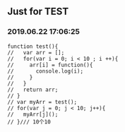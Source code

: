 ## Just for TEST
### 2019.06.22 17:06:25

```
function test(){
//   var arr = [];
//   for(var i = 0; i < 10 ; i ++){
//     arr[i] = function(){
//       console.log(i);
//     }
//   }
//   return arr;
// }
// var myArr = test();
// for(var j = 0; j < 10; j++){
//   myArr[j]();
// }/// 10个10
```

